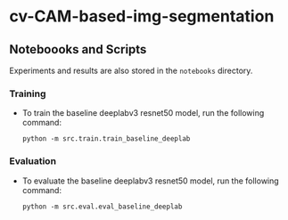 # cv-CAM-based-img-segmentation

## Noteboooks and Scripts

Experiments and results are also stored in the `notebooks` directory.

### Training

- To train the baseline deeplabv3 resnet50 model, run the following command:

    ```shell
    python -m src.train.train_baseline_deeplab
    ```

### Evaluation

- To evaluate the baseline deeplabv3 resnet50 model, run the following command:

    ```shell
    python -m src.eval.eval_baseline_deeplab 
    ```
